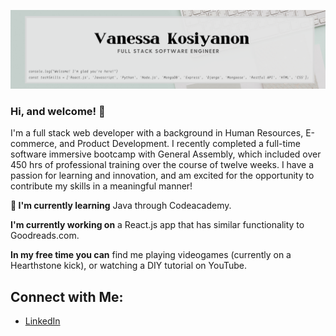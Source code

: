 ![Welcome Banner](images/banner.png)
<!--
**vkosiyan/vkosiyan** is a ✨ _special_ ✨ repository because its `README.md` (this file) appears on your GitHub profile.

Here are some ideas to get you started:

- 🔭 I’m currently working on ...
- 🌱 I’m currently learning ...
- 👯 I’m looking to collaborate on ...
- 🤔 I’m looking for help with ...
- 💬 Ask me about ...
- 📫 How to reach me: ...
- 😄 Pronouns: ...
- ⚡ Fun fact: ...
-->

### Hi, and welcome! 👋

I'm a full stack web developer with a background in Human Resources, E-commerce, and Product Development. I recently completed a full-time software immersive bootcamp with General Assembly, which included over 450 hrs of professional training over the course of twelve weeks. I have a passion for learning and innovation, and am excited for the opportunity to contribute my skills in a meaningful manner!


**🌱 I'm currently learning** Java through Codeacademy.

**I'm currently working on** a React.js app that has similar functionality to Goodreads.com.

**In my free time you can** find me playing videogames (currently on a Hearthstone kick), or watching a DIY tutorial on YouTube.


## Connect with Me:
<!-- 
* [My Portfolio](https://vanessa-kosiyanon.com) -->
* [LinkedIn](https://linkedin.com/in/vkosiyan)
